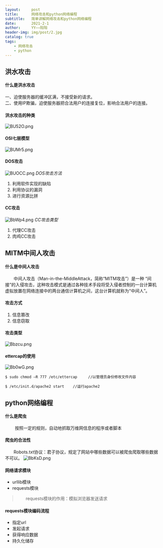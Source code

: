 ```yaml
---
layout:     post
title:      网络攻击和python网络编程
subtitle:   简单讲解网络攻击和python网络编程
date:       2021-2-1
author:     YY——阳阳
header-img: img/post/2.jpg
catalog: true
tags:
    - 网络攻击
    - python
---
```


## 洪水攻击
#### 什么是洪水攻击
一、迫使服务器的缓冲区满，不接受新的请求。
<br>
二、使用IP欺骗，迫使服务器把合法用户的连接复位，影响合法用户的连接。
#### 洪水攻击的种类
![BU52O.png](https://s3.jpg.cm/2021/02/03/BU52O.png)
#### OSI七层模型
![BUMr5.png](https://s3.jpg.cm/2021/02/03/BUMr5.png)
#### DOS攻击
![BUOCC.png](https://s3.jpg.cm/2021/02/03/BUOCC.png)
*DOS攻击方法*
1. 利用软件实现的缺陷
2. 利用协议的漏洞
3. 进行资源比拼
#### CC攻击
![BbWp4.png](https://s3.jpg.cm/2021/02/03/BbWp4.png)
*CC攻击类型*
1. 代理CC攻击
2. 肉鸡CC攻击
## MITM中间人攻击
#### 什么是中间人攻击
&emsp;&emsp;中间人攻击（Man-in-the-MiddleAttack，简称“MITM攻击”）是一种
“间接”的入侵攻击，这种攻击模式是通过各种技术手段将受入侵者控制的一台计算机虚拟放置在网络连接中的两台通信计算机之间，这台计算机就称为“中间人”。
#### 攻击方式
1. 信息篡改
2. 信息窃取
#### 攻击类型
![Bbzcu.png](https://s3.jpg.cm/2021/02/03/Bbzcu.png)
#### ettercap的使用
![Bb0wG.png](https://s3.jpg.cm/2021/02/03/Bb0wG.png)
```
$ sudo chmod –R 777 /etc/ettercap     //以管理员身份修改文件内容

$ /etc/init.d/apache2 start    //运行apache2 
```
## python网络编程
#### 什么是爬虫
&emsp;&emsp; 按照一定的规则，自动地抓取万维网信息的程序或者脚本
#### 爬虫的合法性
&emsp;&emsp;Robots.txt协议：君子协议，规定了网站中哪些数据可以被爬虫爬取哪些数据不可以。
![BbKsD.png](https://s3.jpg.cm/2021/02/03/BbKsD.png)
#### 网络请求模块
* urllib模块
* requests模块
> &emsp;&emsp;requests模块的作用：模拟浏览器发送请求
#### requests模块编码流程
* 指定url
* 发起请求
* 获得响应数据
* 持久化储存